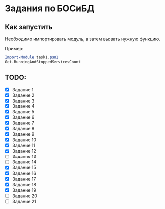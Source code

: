 # Задания по БОСиБД

## Как запустить
Необходимо импортировать модуль, а затем вызвать нужную функцию. 

Пример:
```powershell
Import-Module task1.psm1
Get-RunningAndStoppedServicesCount
```

## TODO:
- [x] Задание 1
- [x] Задание 2
- [x] Задание 3
- [x] Задание 4
- [x] Задание 5
- [x] Задание 6
- [x] Задание 7
- [x] Задание 8
- [x] Задание 9
- [x] Задание 10
- [x] Задание 11
- [x] Задание 12
- [ ] Задание 13
- [ ] Задание 14
- [x] Задание 15
- [x] Задание 16
- [x] Задание 17
- [x] Задание 18
- [x] Задание 19
- [ ] Задание 20
- [ ] Задание 21
